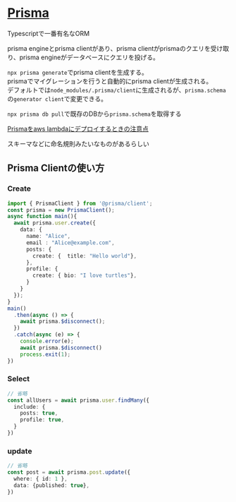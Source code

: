 # [Prisma](https://www.prisma.io/docs)

Typescriptで一番有名なORM

prisma engineとprisma clientがあり、prisma clientがprismaのクエリを受け取り、prisma engineがデータベースにクエリを投げる。

`npx prisma generate`でprisma clientを生成する。  
prismaでマイグレーションを行うと自動的にprisma clientが生成される。  
デフォルトでは`node_modules/.prisma/client`に生成されるが、`prisma.schema`の`generator client`で変更できる。

`npx prisma db pull`で既存のDBから`prisma.schema`を取得する

[Prismaをaws lambdaにデプロイするときの注意点](https://www.prisma.io/docs/orm/prisma-client/deployment/serverless/deploy-to-aws-lambda#binary-targets-in-schemaprisma)

スキーマなどに命名規則みたいなものがあるらしい

## Prisma Clientの使い方

### Create

```typescript
import { PrismaClient } from '@prisma/client';
const prisma = new PrismaClient();
async function main(){
  await prisma.user.create({
    data: {
      name: "Alice", 
      email : "Alice@example.com",
      posts: {
        create: {  title: "Hello world"},
      },
      profile: {
        create: { bio: "I love turtles"},
      }
    }
  });
}
main()
  .then(async () => {
    await prisma.$disconnect();
  })
  .catch(async (e) => {
    console.error(e);
    await prisma.$disconnect()
    process.exit(1);
})
```

### Select

```typescript
// 省略
const allUsers = await prisma.user.findMany({
  include: {
    posts: true, 
    profile: true,
  }
})
```

### update

```typescript
// 省略
const post = await prisma.post.update({
  where: { id: 1 },
  data: {published: true},
})
```
